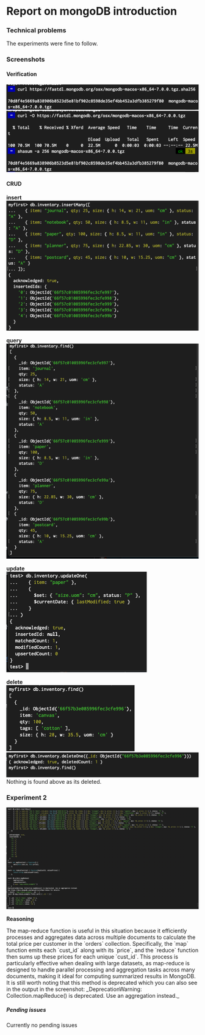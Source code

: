 # Report on mongoDB introduction

### Technical problems

The experiments were fine to follow.

### Screenshots

#### Verification

![alt text](image.png)
![alt text](image-1.png)

#### CRUD

**insert**  
![alt text](image-2.png)

**query**  
![alt text](image-3.png)

**update**  
![alt text](image-4.png)

**delete**  
![alt text](image-5.png)  
![alt text](image-6.png)  
Nothing is found above as its deleted.

### Experiment 2

![alt text](image-7.png)

**Reasoning**

<p>The map-reduce function is useful in this situation because it efficiently processes and aggregates data across multiple documents to calculate the total price per customer in the `orders` collection. Specifically, the `map` function emits each `cust_id` along with its `price`, and the `reduce` function then sums up these prices for each unique `cust_id`. This process is particularly effective when dealing with large datasets, as map-reduce is designed to handle parallel processing and aggregation tasks across many documents, making it ideal for computing summarized results in MongoDB.
It is still worth noting that this method is deprecated which you can also see in the output in the screenshot: _DeprecationWarning: Collection.mapReduce() is deprecated. Use an aggregation instead._ </p>

##### Pending issues

Currently no pending issues
